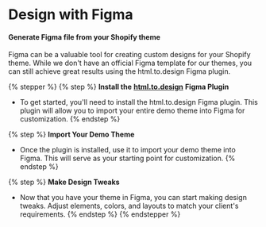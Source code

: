 # Design with Figma

#### Generate Figma file from your Shopify theme <a href="#h_7a99478973" id="h_7a99478973"></a>

Figma can be a valuable tool for creating custom designs for your Shopify theme. While we don't have an official Figma template for our themes, you can still achieve great results using the html.to.design Figma plugin.

{% stepper %}
{% step %}
**Install the** [**html.to.design**](https://www.figma.com/community/plugin/1159123024924461424/html.to.design) **Figma Plugin**

* To get started, you'll need to install the html.to.design Figma plugin. This plugin will allow you to import your entire demo theme into Figma for customization.
{% endstep %}

{% step %}
**Import Your Demo Theme**

* Once the plugin is installed, use it to import your demo theme into Figma. This will serve as your starting point for customization.
{% endstep %}

{% step %}
**Make Design Tweaks**

* Now that you have your theme in Figma, you can start making design tweaks. Adjust elements, colors, and layouts to match your client's requirements.
{% endstep %}
{% endstepper %}

